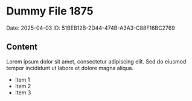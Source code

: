 # Dummy File 1875

Date: 2025-04-03
ID: 51BEB12B-2D44-474B-A3A3-C88F16BC2769

## Content

Lorem ipsum dolor sit amet, consectetur adipiscing elit.
Sed do eiusmod tempor incididunt ut labore et dolore magna aliqua.

* Item 1
* Item 2
* Item 3

